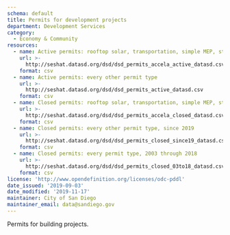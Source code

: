 ```yaml
---
schema: default
title: Permits for development projects
department: Development Services
category:
  - Economy & Community
resources:
  - name: Active permits: rooftop solar, transportation, simple MEP, street tree, and news racks
    url: >-
      http://seshat.datasd.org/dsd/dsd_permits_accela_active_datasd.csv
    format: csv
  - name: Active permits: every other permit type
    url: >-
      http://seshat.datasd.org/dsd/dsd_permits_active_datasd.csv
    format: csv
  - name: Closed permits: rooftop solar, transportation, simple MEP, street tree, and news racks, since 2019
    url: >-
      http://seshat.datasd.org/dsd/dsd_permits_accela_closed_datasd.csv
    format: csv
  - name: Closed permits: every other permit type, since 2019
    url: >-
      http://seshat.datasd.org/dsd/dsd_permits_closed_since19_datasd.csv
    format: csv
  - name: Closed permits: every permit type, 2003 through 2018
    url: >-
      http://seshat.datasd.org/dsd/dsd_permits_closed_03to18_datasd.csv
    format: csv
license: 'http://www.opendefinition.org/licenses/odc-pddl'
date_issued: '2019-09-03'
date_modified: '2019-11-17'
maintainer: City of San Diego
maintainer_email: data@sandiego.gov
---
```

Permits for building projects.